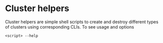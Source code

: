 # Cluster helpers

Cluster helpers are simple shell scripts to create and destroy different types of clusters using corresponding CLIs. 
To see usage and options 

```
<script> --help 
```
